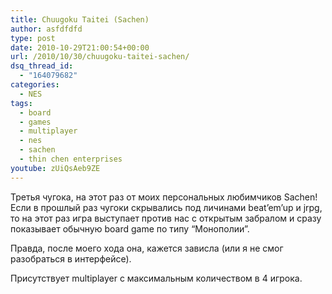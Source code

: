 ```yaml
---
title: Chuugoku Taitei (Sachen)
author: asfdfdfd
type: post
date: 2010-10-29T21:00:54+00:00
url: /2010/10/30/chuugoku-taitei-sachen/
dsq_thread_id:
  - "164079682"
categories:
  - NES
tags:
  - board
  - games
  - multiplayer
  - nes
  - sachen
  - thin chen enterprises
youtube: zUiQsAeb9ZE
---
```

Третья чугока, на этот раз от моих персональных любимчиков Sachen! Если в прошлый раз чугоки скрывались под личинами beat’em’up и jrpg, то на этот раз игра выступает против нас с открытым забралом и сразу показывает обычную board game по типу “Монополии”.

Правда, после моего хода она, кажется зависла (или я не смог разобраться в интерфейсе). 

Присутствует multiplayer с максимальным количеством в 4 игрока.